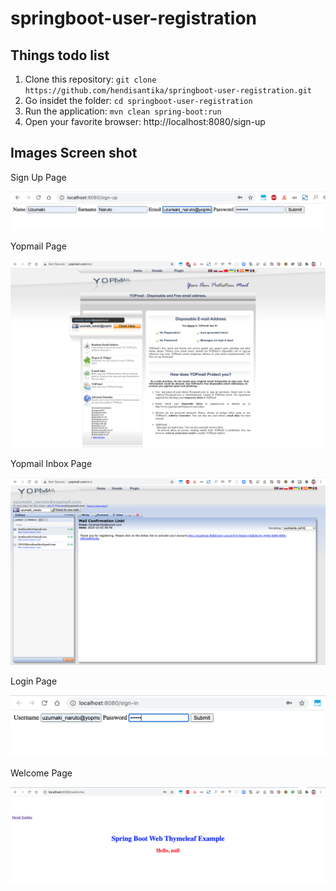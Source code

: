 # springboot-user-registration
## Things todo list
1. Clone this repository: `git clone https://github.com/hendisantika/springboot-user-registration.git`
2. Go insidet the folder: `cd springboot-user-registration`
3. Run the application: `mvn clean spring-boot:run`
4. Open your favorite browser: http://localhost:8080/sign-up

## Images Screen shot

Sign Up Page

![Sign Up Page](img/signup.png "Sign Up Page")

Yopmail Page

![Yopmail Page](img/yopmail.png "Yopmail Page")

Yopmail Inbox Page

![Yopmail Inbox Page](img/inbox.png "Yopmail Inbox Page")

Login Page

![Login Page](img/login.png "Login Page")

Welcome Page

![Welcome Page](img/welcome.png "Welcome Page")